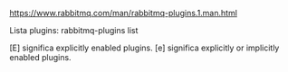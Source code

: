 https://www.rabbitmq.com/man/rabbitmq-plugins.1.man.html

Lista plugins:
rabbitmq-plugins list

[E] significa explicitly enabled plugins.
[e] significa explicitly or implicitly enabled plugins.
